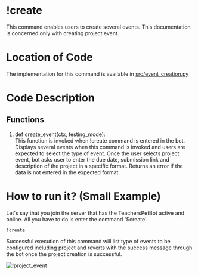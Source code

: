 # !create

This command enables users to create several events. This documentation is concerned only with creating project event.

# Location of Code

The implementation for this command is available in [src/event_creation.py](https://github.com/chandur626/TeachersPetBot/blob/8813e476d85caaffe034434daecf6461f353a792/src/event_creation.py#L88)

# Code Description

## Functions

1. def create_event(ctx, testing_mode): <br>
   This function is invoked when !create command is entered in the bot. Displays several events when this command is invoked and users are expected to select the type of event. Once the user selects project event, bot asks user to enter the due date, submission link and description of the project in a specific format. Returns an error if the data is not entered in the expected format.

# How to run it? (Small Example)

Let's say that you join the server that has the TeachersPetBot active and online. All you have to do is
enter the command '$create'.

```
!create
```

Successful execution of this command will list type of events to be configured including project and reverts with the success message through the bot once the project creation is successful.

![!project_event](https://github.com/chandur626/TeachersPetBot/blob/main/data/media/project_event.gif)
